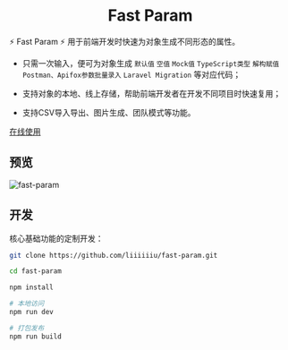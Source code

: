 <div align=center>
<h1>Fast Param</h1>
</div>

⚡️ Fast Param ⚡️ 用于前端开发时快速为对象生成不同形态的属性。

- 只需一次输入，便可为对象生成 `默认值` `空值` `Mock值` `TypeScript类型` `解构赋值` `Postman、Apifox参数批量录入` `Laravel Migration` 等对应代码；

- 支持对象的本地、线上存储，帮助前端开发者在开发不同项目时快速复用；

- 支持CSV导入导出、图片生成、团队模式等功能。

[在线使用](https://fastparam.liiiiiiu.com/)

## 预览

![fast-param](https://s2.loli.net/2023/01/10/grv2healzZCPoUD.png)

## 开发

核心基础功能的定制开发：

```bash
git clone https://github.com/liiiiiiu/fast-param.git

cd fast-param

npm install

# 本地访问
npm run dev

# 打包发布
npm run build
```
